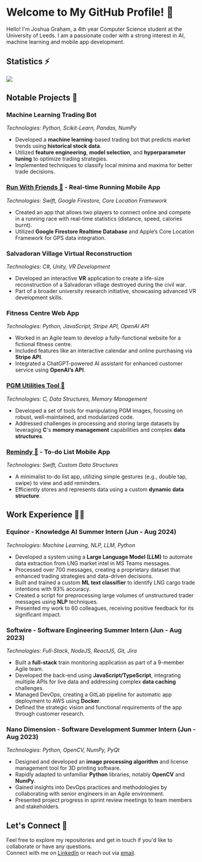 # Welcome to My GitHub Profile! 👋

Hello! I'm Joshua Graham, a 4th year Computer Science student at the University of Leeds. I am a passionate coder with a strong interest in AI, machine learning and mobile app development.

## Statistics ⚡

<img align="top" src="https://github-readme-stats.vercel.app/api/top-langs/?username=JoshuaGraham14&hide=jupyter%20notebook&layout=compact&langs_count=6&card_width=500" />

## Notable Projects 🚀

### Machine Learning Trading Bot
*Technologies: Python, Scikit-Learn, Pandas, NumPy*  
- Developed a **machine learning**-based trading bot that predicts market trends using **historical stock data**.
- Utilized **feature engineering**, **model selection**, and **hyperparameter tuning** to optimize trading strategies.
- Implemented techniques to classify local minima and maxima for better trade decisions.

### [Run With Friends 🔗](https://github.com/JoshuaGraham14/RunWithFriends) - **Real-time Running Mobile App**
*Technologies: Swift, Google Firestore, Core Location Framework*  
- Created an app that allows two players to connect online and compete in a running race with real-time statistics (distance, speed, calories burnt).
- Utilized **Google Firestore Realtime Database** and Apple’s Core Location Framework for GPS data integration.

### Salvadoran Village Virtual Reconstruction
*Technologies: C#, Unity, VR Development*  
- Developed an interactive **VR** application to create a life-size reconstruction of a Salvadoran village destroyed during the civil war.
- Part of a broader university research initiative, showcasing advanced VR development skills.

### Fitness Centre Web App
*Technologies: Python, JavaScript, Stripe API, OpenAI API*  
- Worked in an Agile team to develop a fully-functional website for a fictional fitness centre.
- Included features like an interactive calendar and online purchasing via **Stripe API**.
- Integrated a ChatGPT-powered AI assistant for enhanced customer service using **OpenAI’s API**.

### [PGM Utilities Tool 🔗](https://github.com/JoshuaGraham14/PGM-Image-Utilities-Coursework)
*Technologies: C, Data Structures, Memory Management*  
- Developed a set of tools for manipulating PGM images, focusing on robust, well-maintained, and modularized code.
- Addressed challenges in processing and storing large datasets by leveraging **C**'s **memory management** capabilities and complex **data structures**.

### [Remindy 🔗](https://github.com/JoshuaGraham14/Remindy) - **To-do List Mobile App**
*Technologies: Swift, Custom Data Structures*  
- A minimalist to-do list app, utilizing simple gestures (e.g., double tap, swipe) to view and add reminders.
- Efficiently stores and represents data using a custom **dynamic data structure**.

## Work Experience 👨‍💻
### Equinor - Knowledge AI Summer Intern (Jun - Aug 2024)
*Technologies: Machine Learning, NLP, LLM, Python*  
- Developed a system using a **Large Language Model (LLM)** to automate data extraction from LNG market intel in MS Teams messages.
- Processed over 700 messages, creating a proprietary dataset that enhanced trading strategies and data-driven decisions.
- Built and trained a custom **ML text classifier** to identify LNG cargo trade intentions with 93% accuracy.
- Created a script for preprocessing large volumes of unstructured trader messages using **NLP** techniques.
- Presented my work to 60 colleagues, receiving positive feedback for its significant impact.

### Softwire - Software Engineering Summer Intern (Jun - Aug 2023)
*Technologies: Full-Stack, NodeJS, ReactJS, Git, Jira*
- Built a **full-stack** train monitoring application as part of a 9-member Agile team.
- Developed the back-end using **JavaScript/TypeScript**, integrating multiple APIs for live data and addressing complex **data caching** challenges.
- Managed DevOps, creating a GitLab pipeline for automatic app deployment to AWS using **Docker**.
- Defined the strategic vision and functional requirements of the app through customer research.

### Nano Dimension - Software Development Summer Intern (Jun - Aug 2023)
*Technologies: Python, OpenCV, NumPy, PyQt*  
- Designed and developed an **image processing algorithm** and license management tool for 3D printing software.
- Rapidly adapted to unfamiliar **Python** libraries, notably **OpenCV** and **NumPy**.
- Gained insights into DevOps practices and methodologies by collaborating with senior engineers in an Agile environment.
- Presented project progress in sprint review meetings to team members and stakeholders.

## Let's Connect 🤝

Feel free to explore my repositories and get in touch if you'd like to collaborate or have any questions.  
Connect with me on [LinkedIn](https://linkedin.com/in/joshua-graham-leeds) or reach out via [email](mailto:joshuajgraham002@gmail.com).
